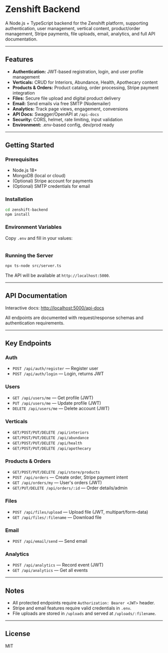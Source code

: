 # Zenshift Backend

A Node.js + TypeScript backend for the Zenshift platform, supporting authentication, user management, vertical content, product/order management, Stripe payments, file uploads, email, analytics, and full API documentation.

---

## Features

- **Authentication:** JWT-based registration, login, and user profile management
- **Verticals:** CRUD for Interiors, Abundance, Health, Apothecary content
- **Products & Orders:** Product catalog, order processing, Stripe payment integration
- **Files:** Secure file upload and digital product delivery
- **Email:** Send emails via free SMTP (Nodemailer)
- **Analytics:** Track page views, engagement, conversions
- **API Docs:** Swagger/OpenAPI at `/api-docs`
- **Security:** CORS, helmet, rate limiting, input validation
- **Environment:** .env-based config, dev/prod ready

---

## Getting Started

### Prerequisites

- Node.js 18+
- MongoDB (local or cloud)
- (Optional) Stripe account for payments
- (Optional) SMTP credentials for email

### Installation

```bash
cd zenshift-backend
npm install
```

### Environment Variables

Copy `.env` and fill in your values:

```

```

### Running the Server

```bash
npx ts-node src/server.ts
```

The API will be available at `http://localhost:5000`.

---

## API Documentation

Interactive docs: [http://localhost:5000/api-docs](http://localhost:5000/api-docs)

All endpoints are documented with request/response schemas and authentication requirements.

---

## Key Endpoints

### Auth

- `POST /api/auth/register` — Register user
- `POST /api/auth/login` — Login, returns JWT

### Users

- `GET /api/users/me` — Get profile (JWT)
- `PUT /api/users/me` — Update profile (JWT)
- `DELETE /api/users/me` — Delete account (JWT)

### Verticals

- `GET/POST/PUT/DELETE /api/interiors`
- `GET/POST/PUT/DELETE /api/abundance`
- `GET/POST/PUT/DELETE /api/health`
- `GET/POST/PUT/DELETE /api/apothecary`

### Products & Orders

- `GET/POST/PUT/DELETE /api/store/products`
- `POST /api/orders` — Create order, Stripe payment intent
- `GET /api/orders/my` — User's orders (JWT)
- `GET/PUT/DELETE /api/orders/:id` — Order details/admin

### Files

- `POST /api/files/upload` — Upload file (JWT, multipart/form-data)
- `GET /api/files/:filename` — Download file

### Email

- `POST /api/email/send` — Send email

### Analytics

- `POST /api/analytics` — Record event (JWT)
- `GET /api/analytics` — Get all events

---

## Notes

- All protected endpoints require `Authorization: Bearer <JWT>` header.
- Stripe and email features require valid credentials in `.env`.
- File uploads are stored in `/uploads` and served at `/uploads/:filename`.

---

## License

MIT
